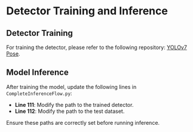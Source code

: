 <!--
 * @Date: 2025-03-18 23:00:55
 * @LastEditors: Shujie Han
 * @LastEditTime: 2025-03-18 23:17:35
-->
# Detector Training and Inference

## Detector Training
For training the detector, please refer to the following repository:
[YOLOv7 Pose](https://github.com/WongKinYiu/yolov7/tree/pose).

## Model Inference
After training the model, update the following lines in `CompleteInferenceFlow.py`:

- **Line 111**: Modify the path to the trained detector.
- **Line 112**: Modify the path to the test dataset.

Ensure these paths are correctly set before running inference.
